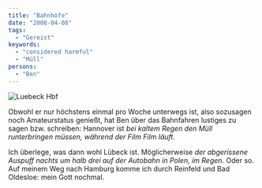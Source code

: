 ```yaml
---
title: "Bahnhöfe"
date: "2008-04-08"
tags:
  - "Gereist"
keywords:
  - "considered harmful"
  - "Müll"
persons:
  - "Ben"
---
```


![Luebeck Hbf](/images/codecandies/ZZ7E885F29.jpg)

Obwohl er nur höchstens einmal pro Woche unterwegs ist, also sozusagen noch Amateurstatus genießt, hat Ben über das Bahnfahren lustiges zu sagen bzw. schreiben: Hannover ist _bei kaltem Regen den Müll runterbringen müssen, während der Film Film läuft._

Ich überlege, was dann wohl Lübeck ist. Möglicherweise _der abgerissene Auspuff nachts um halb drei auf der Autobahn in Polen, im Regen_. Oder so. Auf meinem Weg nach Hamburg komme ich durch Reinfeld und Bad Oldesloe: mein Gott nochmal.
